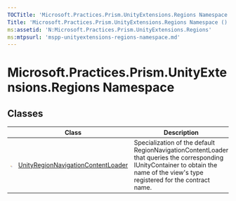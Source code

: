 ```yaml
---
TOCTitle: 'Microsoft.Practices.Prism.UnityExtensions.Regions Namespace'
Title: 'Microsoft.Practices.Prism.UnityExtensions.Regions Namespace ()'
ms:assetid: 'N:Microsoft.Practices.Prism.UnityExtensions.Regions'
ms:mtpsurl: 'mspp-unityextensions-regions-namespace.md'
---
```


# Microsoft.Practices.Prism.UnityExtensions.Regions Namespace

## Classes

<table>

<thead>
<tr class="header">
<th> </th>
<th>Class</th>
<th>Description</th>
</tr>
</thead>
<tbody>
<tr class="odd">
<td><img src="/patterns-practices/reference/images/public-class.gif" alt="Public class"/></td>
<td><a href="/patterns-practices/reference/unityregionnavigationcontentloader-class-mspp-unityextensions-regions" data-raw-source="[UnityRegionNavigationContentLoader](/patterns-practices/reference/unityregionnavigationcontentloader-class-mspp-unityextensions-regions
)">UnityRegionNavigationContentLoader</a></td>
<td><div class="summary">
Specialization of the default RegionNavigationContentLoader that queries the corresponding IUnityContainer to obtain the name of the view&#39;s type registered for the contract name.
</div></td>
</tr>
</tbody>
</table>
